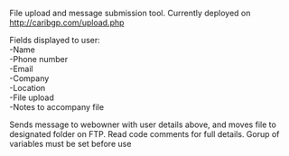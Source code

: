 File upload and message submission tool.  Currently deployed on http://caribgp.com/upload.php

Fields displayed to user:<br />
-Name<br />
-Phone number<br />
-Email<br />
-Company<br />
-Location<br />
-File upload<br />
-Notes to accompany file

Sends message to webowner with user details above, and moves file to designated folder on FTP.  Read code comments for full details.  Gorup of variables must be set before use


